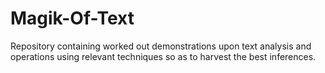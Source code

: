 # Magik-Of-Text
Repository containing worked out demonstrations upon text analysis and operations using relevant techniques so as to harvest the best inferences.
